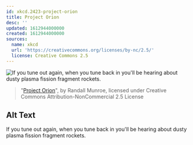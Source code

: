 ```yaml
---
id: xkcd.2423-project-orion
title: Project Orion
desc: ''
updated: 1612944000000
created: 1612944000000
sources:
  name: xkcd
  url: 'https://creativecommons.org/licenses/by-nc/2.5/'
  license: Creative Commons 2.5
---
```

![If you tune out again, when you tune back in you'll be hearing about dusty plasma fission fragment rockets.](https://imgs.xkcd.com/comics/project_orion.png)
> "[Project Orion](https://xkcd.com/2423/)", by Randall Munroe, licensed under Creative Commons Attribution-NonCommercial 2.5 License

## Alt Text
If you tune out again, when you tune back in you'll be hearing about dusty plasma fission fragment rockets.
